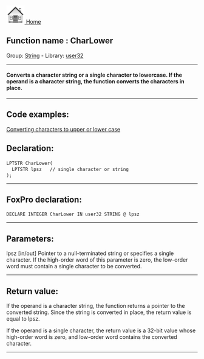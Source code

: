 [<img src="../../images/home.png"> Home ](https://github.com/VFPX/Win32API)  

## Function name : CharLower
Group: [String](../../functions_group.md#String)  -  Library: [user32](../../libraries.md#user32)  
***  


#### Converts a character string or a single character to lowercase. If the operand is a character string, the function converts the characters in place.
***  


## Code examples:
[Converting characters to upper or lower case](../../samples/sample_075.md)  

## Declaration:
```foxpro  
LPTSTR CharLower(
  LPTSTR lpsz   // single character or string
);  
```  
***  


## FoxPro declaration:
```foxpro  
DECLARE INTEGER CharLower IN user32 STRING @ lpsz  
```  
***  


## Parameters:
lpsz 
[in/out] Pointer to a null-terminated string or specifies a single character. If the high-order word of this parameter is zero, the low-order word must contain a single character to be converted.  
***  


## Return value:
If the operand is a character string, the function returns a pointer to the converted string. Since the string is converted in place, the return value is equal to lpsz. 

If the operand is a single character, the return value is a 32-bit value whose high-order word is zero, and low-order word contains the converted character. 
  
***  


